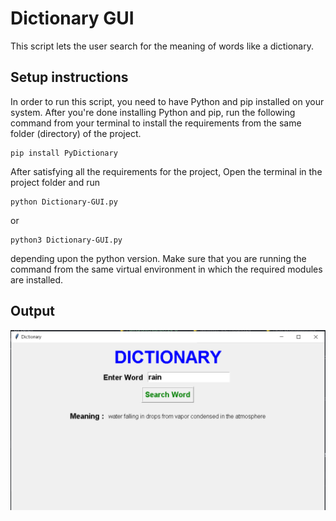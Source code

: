 # Dictionary GUI
This script lets the user search for the meaning of words like a dictionary.

## Setup instructions
In order to run this script, you need to have Python and pip installed on your system. After you're done installing Python and pip, run the following command from your terminal to install the requirements from the same folder (directory) of the project.
```
pip install PyDictionary
```

After satisfying all the requirements for the project, Open the terminal in the project folder and run
```
python Dictionary-GUI.py
```
or
```
python3 Dictionary-GUI.py
```
depending upon the python version. Make sure that you are running the command from the same virtual environment in which the required modules are installed.

## Output

![ ](image/output.png)